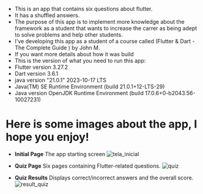 - This is an app that contains six questions about flutter.
- It has a shuffled answers.
- The purpose of this app is to implement more knowledge about the framework as a student that wants to increase the carrer as being adept to solve problems and help other students.
- I've developing this app as a student of a course called (Flutter & Dart - The Complete Guide ) by John M.
- If you want more details about how it was build
- This is the version of what you need to run this app:
- Flutter version 3.27.2
- Dart version 3.6.1
- java version "21.0.1" 2023-10-17 LTS
- Java(TM) SE Runtime Environment (build 21.0.1+12-LTS-29)
- Java version OpenJDK Runtime Environment (build 17.0.6+0-b2043.56-10027231)

# Here is some images about the app, I hope you enjoy!


- **Initial Page** The app starting screen
![tela_inicial](https://github.com/user-attachments/assets/23079ee6-ba1d-423a-a87a-b60f3fd65f30)

- **Quiz Page** Six pages containing Flutter-related questions.
![quiz](https://github.com/user-attachments/assets/f2b6dcc9-e136-4182-9f04-7cc3f58b1ff3)

- **Quiz Results** Displays correct/incorrect answers and the overall score.
![result_quiz](https://github.com/user-attachments/assets/be28d935-3902-4488-a7e6-896658b7c5f3)
